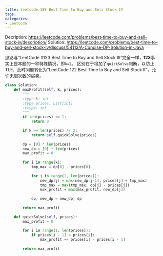 ```yaml
---
title: leetcode 188 Best Time to Buy and Sell Stock IV
tags:
categories:
- LeetCode
---
```


Decription: https://leetcode.com/problems/best-time-to-buy-and-sell-stock-iv/description/
Solution: https://leetcode.com/problems/best-time-to-buy-and-sell-stock-iv/discuss/54113/A-Concise-DP-Solution-in-Java

思路与“LeetCode #123 Best Time to Buy and Sell Stock III”完全一样，**123**事实上是本题的一种特殊情况，即`k=2`。
区别在于增加了`quickSolve`判断，以防止TLE，此时问题转化为“LeetCode 122 Best Time to Buy and Sell Stock II”，允许无限次数的买卖。

```python
class Solution:
    def maxProfit(self, k, prices):
        """
        :type k: int
        :type prices: List[int]
        :rtype: int
        """
        if len(prices) <= 1:
            return 0
        
        if k >= len(prices) // 2:
            return self.quickSolve(prices)
        
        dp = [0] * len(prices)
        new_dp = [0] * len(prices)
        max_profit = 0
        
        for i in range(k):
            tmp_max = dp[0] - prices[0]
            
            for j in range(1, len(prices)):
                new_dp[j] = max(new_dp[j-1], prices[j] + tmp_max)
                tmp_max = max(tmp_max, dp[j] - prices[j])
                max_profit = max(max_profit, new_dp[j])
                
            dp, new_dp = new_dp, dp
            
        return max_profit
    
    def quickSolve(self, prices):
        max_profit = 0
        
        for i in range(1, len(prices)):
            if prices[i - 1] < prices[i]:
                max_profit += prices[i] - prices[i - 1]
                
        return max_profit
```
